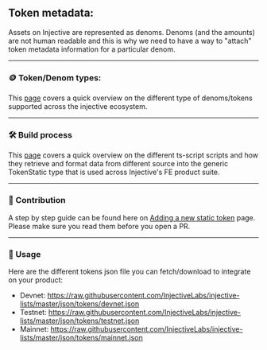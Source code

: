 ## Token metadata:

Assets on Injective are represented as denoms. Denoms (and the amounts) are not human readable and this is why we need to have a way to "attach" token metadata information for a particular denom.

---

### 🪙 Token/Denom types:

This [page](./tokens/README.md) covers a quick overview on the different type of denoms/tokens supported across the injective ecosystem.

---

### 🛠️ Build process

This [page](./SCRIPTS.md) covers a quick overview on the different ts-script scripts and how they retrieve and format data from different source into the generic TokenStatic type that is used across Injective's FE product suite.

---

### 📜 Contribution

A step by step guide can be found here on [Adding a new static token](./../CONTRIBUTING.md) page. Please make sure you read them before you open a PR.

---

### 🔮 Usage

Here are the different tokens json file you can fetch/download to integrate on your product:

- Devnet: https://raw.githubusercontent.com/InjectiveLabs/injective-lists/master/json/tokens/devnet.json
- Testnet: https://raw.githubusercontent.com/InjectiveLabs/injective-lists/master/json/tokens/testnet.json
- Mainnet: https://raw.githubusercontent.com/InjectiveLabs/injective-lists/master/json/tokens/mainnet.json
